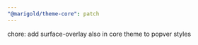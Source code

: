 ```yaml
---
"@marigold/theme-core": patch
---
```


chore: add surface-overlay also in core theme to popver styles
